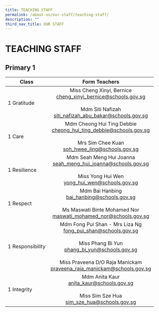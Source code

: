 ```yaml
---
title: TEACHING STAFF
permalink: /about-us/our-staff/teaching-staff/
description: ""
third_nav_title: OUR STAFF
---
```

# TEACHING STAFF

## Primary 1

| Class             |                                                                                              Form Teachers                                                                                               |
|-------------------|:------------------:|
| 1 Gratitude       |                                     Miss Cheng Xinyi, Bernice<br>[cheng\_xinyi\_bernice@schools.gov.sg](mailto:cheng_xinyi_bernice@schools.gov.sg)<br><br>Mdm Siti Nafizah<br>[siti\_nafizah\_abu\_bakar@schools.gov.sg](mailto:siti_nafizah_abu_bakar@schools.gov.sg)                                    |
| 1 Care            |                                       Mdm Cheong Hui Ting Debbie<br>[cheong\_hui\_ting\_debbie@schools.gov.sg](mailto:cheong_hui_ting_debbie@schools.gov.sg)<br><br>Mrs Sim Chee Kuan<br>[soh\_hwee\_ling@schools.gov.sg](mailto:soh_hwee_ling@schools.gov.sg)                                     |
| 1 Resilience      |                                          Mdm Seah Meng Hui Joanna<br>[seah\_meng\_hui\_joanna@schools.gov.sg](mailto:seah_meng_hui_joanna@schools.gov.sg)<br><br>Miss Yong Hui Wen<br>[yong\_hui\_wen@schools.gov.sg](mailto:yong_hui_wen@schools.gov.sg)                                      |
| 1 Respect         |                                          Mdm Bai Hanbing<br>[bai\_hanbing@schools.gov.sg](mailto:bai_hanbing@schools.gov.sg)<br><br>Ms Maswati Binte Mohamed Nor<br>[maswati\_mohamed\_nor@schools.gov.sg](mailto:maswati_mohamed_nor@schools.gov.sg)                                         |
|  1 Responsibility | Mdm Fong Pui Shan - Mrs Liza Ng<br>[fong\_pui\_shan@schools.gov.sg](mailto:fong_pui_shan@schools.gov.sg)<br><br>Miss Phang Bi Yun<br>[phang\_bi\_yun@schools.gov.sg](mailto:phang_bi_yun@schools.gov.sg)<br><br>Miss Praveena D/O Raja Manickam<br>[praveena\_raja\_manickam@schools.gov.sg](mailto:praveena_raja_manickam@schools.gov.sg) |
|     1 Integrity   |                                                    Mdm Anita Kaur<br>[anita\_kaur@schools.gov.sg](mailto:anita_kaur@schools.gov.sg)<br><br>Miss Sim Sze Hua<br>[sim\_sze\_hua@schools.gov.sg](mailto:sim_sze_hua@schools.gov.sg)                                                     |